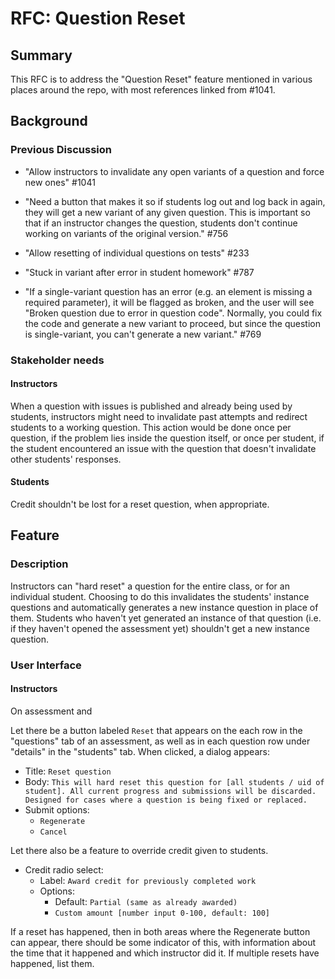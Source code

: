 # RFC: Question Reset

## Summary

This RFC is to address the "Question Reset" feature mentioned in various places around the repo, with most references linked from #1041.

## Background

### Previous Discussion

- "Allow instructors to invalidate any open variants of a question and force new ones" #1041

- "Need a button that makes it so if students log out and log back in again, they will get a new variant of any given question. This is important so that if an instructor changes the question, students don't continue working on variants of the original version." #756

- "Allow resetting of individual questions on tests" #233

- "Stuck in variant after error in student homework" #787

- "If a single-variant question has an error (e.g. an element is missing a required parameter), it will be flagged as broken, and the user will see "Broken question due to error in question code". Normally, you could fix the code and generate a new variant to proceed, but since the question is single-variant, you can't generate a new variant." #769

### Stakeholder needs

#### Instructors

When a question with issues is published and already being used by students, instructors might need to invalidate past attempts and redirect students to a working question. This action would be done once per question, if the problem lies inside the question itself, or once per student, if the student encountered an issue with the question that doesn't invalidate other students' responses.

#### Students

Credit shouldn't be lost for a reset question, when appropriate. 

<!-- Access shouldn't be revoked to a reset instance question, so that students can access their own past responses. -->

## Feature

### Description

Instructors can "hard reset" a question for the entire class, or for an individual student. Choosing to do this invalidates the students' instance questions and automatically generates a new instance question in place of them. Students who haven't yet generated an instance of that question (i.e. if they haven't opened the assessment yet) shouldn't get a new instance question.

<!-- ### Database changes 

("iq" is short for "instance question", and "aq" is short for "assessment question")

#### New table: `assessment_question_resets`
Fields:
- `id`: unique identifier.
- `assessment_question_id`: the ID of the aq that this reset applies to.
- `by`: the uid of the user who performed the reset.
- `at`: the time that the reset took place.
- `percentage_score_override`: `NULL` if instructor kept scores of previous attempts, `0` through `100` otherwise.

#### New table: `instance_question_resets`

- `iq`: unique identifier.
- `assessment_question_reset_id`: the ID of the reset that affected these iqs.
- `old_iq_id`: the ID of the iq that was replaced in the reset.
- `new_iq_id`: the ID of the iq that was generated in the reset.  -->

### User Interface

#### Instructors

On assessment and 

Let there be a button labeled `Reset` that appears on the each row in the "questions" tab of an assessment, as well as in each question row under "details" in the "students" tab. When clicked, a dialog appears: 
- Title: `Reset question`
- Body: `This will hard reset this question for [all students / uid of student]. All current progress and submissions will be discarded. Designed for cases where a question is being fixed or replaced.`
- Submit options:
  - `Regenerate`
  - `Cancel`

Let there also be a feature to override credit given to students. 

- Credit radio select:
  - Label: `Award credit for previously completed work`
  - Options:
    - Default: `Partial (same as already awarded)`
    - `Custom amount [number input 0-100, default: 100]`


If a reset has happened, then in both areas where the Regenerate button can appear, there should be some indicator of this, with information about the time that it happened and which instructor did it. If multiple resets have happened, list them.
  
<!-- #### Students -->

<!-- On the assessment instance page, next to a question that's been reset, there will be a badge labeled "Reset". Focusing on it gives a popover that reads `This question has been reset by the instructor.`, followed by a link to the reset question and a description of the grading strategy used for their previous attempts: -->
<!-- > `Credit up to the highest score earned on previous attempts has been awarded. {percentage chosen by instructor}% credit was automatically given, but can still be increased by new attempts.` (exclude last part if percentage == 100) -->

<!-- On a reset instance question's page, there will be an alert containing the same info as the "Reset" popover on the assessment instance page, but with a link to the new question instead of the old one. Assessment navigation buttons ("previous"/"next") don't render in this case, since the instance question no longer exists inside the question order. -->

<!-- ### Implementation -->

<!-- Any time that an instructor resets a question, create the relevant entries in `assessment_question_resets` and `instance_question_resets`. -->

<!-- When querying any instance question, do a left exclusive join on `instance_question_resets` to ignore reset questions.  -->

<!-- When a new instance question is generated, automatically set its score based on instructor input. -->

